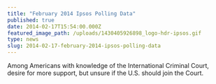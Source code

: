 ```yaml
---
title: "February 2014 Ipsos Polling Data"
published: true
date: 2014-02-17T15:54:00.000Z
featured_image_path: /uploads/1430405926898_logo-hdr-ipsos.gif
type: news
slug: 2014-02-17-february-2014-ipsos-polling-data
---
```


Among Americans with knowledge of the International Criminal Court, desire for more support, but unsure if the U.S. should join the Court.
